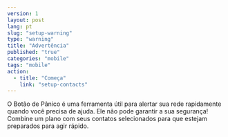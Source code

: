 ```yaml
---
version: 1
layout: post
lang: pt
slug: "setup-warning"
type: "warning"
title: "Advertência"
published: "true"
categories: "mobile"
tags: "mobile"
action: 
  - title: "Começa"
    link: "setup-contacts"
---
```


O Botão de Pânico é uma ferramenta útil para alertar sua rede rapidamente quando você precisa de ajuda. Ele não pode garantir a sua segurança! 
Combine um plano com seus contatos selecionados para que estejam preparados para agir rápido.
